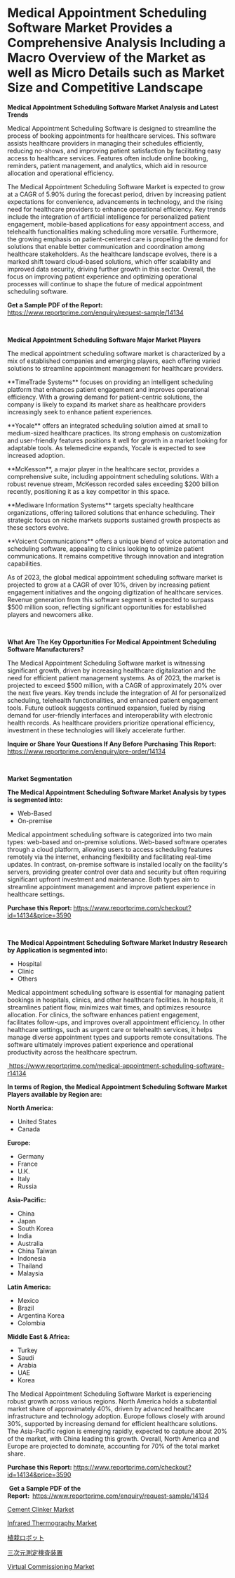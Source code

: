 <p><h1>Medical Appointment Scheduling Software Market Provides a Comprehensive Analysis Including a Macro Overview of the Market as well as Micro Details such as Market Size and Competitive Landscape</h1></p><p><strong>Medical Appointment Scheduling Software Market Analysis and Latest Trends</strong></p>
<p><p>Medical Appointment Scheduling Software is designed to streamline the process of booking appointments for healthcare services. This software assists healthcare providers in managing their schedules efficiently, reducing no-shows, and improving patient satisfaction by facilitating easy access to healthcare services. Features often include online booking, reminders, patient management, and analytics, which aid in resource allocation and operational efficiency.</p><p>The Medical Appointment Scheduling Software Market is expected to grow at a CAGR of 5.90% during the forecast period, driven by increasing patient expectations for convenience, advancements in technology, and the rising need for healthcare providers to enhance operational efficiency. Key trends include the integration of artificial intelligence for personalized patient engagement, mobile-based applications for easy appointment access, and telehealth functionalities making scheduling more versatile. Furthermore, the growing emphasis on patient-centered care is propelling the demand for solutions that enable better communication and coordination among healthcare stakeholders. As the healthcare landscape evolves, there is a marked shift toward cloud-based solutions, which offer scalability and improved data security, driving further growth in this sector. Overall, the focus on improving patient experience and optimizing operational processes will continue to shape the future of medical appointment scheduling software.</p></p>
<p><strong>Get a Sample PDF of the Report:&nbsp;</strong> <a href="https://www.reportprime.com/enquiry/request-sample/14134">https://www.reportprime.com/enquiry/request-sample/14134</a></p>
<p>&nbsp;</p>
<p><strong>Medical Appointment Scheduling Software Major Market Players</strong></p>
<p><p>The medical appointment scheduling software market is characterized by a mix of established companies and emerging players, each offering varied solutions to streamline appointment management for healthcare providers.</p><p>**TimeTrade Systems** focuses on providing an intelligent scheduling platform that enhances patient engagement and improves operational efficiency. With a growing demand for patient-centric solutions, the company is likely to expand its market share as healthcare providers increasingly seek to enhance patient experiences.</p><p>**Yocale** offers an integrated scheduling solution aimed at small to medium-sized healthcare practices. Its strong emphasis on customization and user-friendly features positions it well for growth in a market looking for adaptable tools. As telemedicine expands, Yocale is expected to see increased adoption.</p><p>**McKesson**, a major player in the healthcare sector, provides a comprehensive suite, including appointment scheduling solutions. With a robust revenue stream, McKesson recorded sales exceeding $200 billion recently, positioning it as a key competitor in this space. </p><p>**Mediware Information Systems** targets specialty healthcare organizations, offering tailored solutions that enhance scheduling. Their strategic focus on niche markets supports sustained growth prospects as these sectors evolve.</p><p>**Voicent Communications** offers a unique blend of voice automation and scheduling software, appealing to clinics looking to optimize patient communications. It remains competitive through innovation and integration capabilities.</p><p>As of 2023, the global medical appointment scheduling software market is projected to grow at a CAGR of over 10%, driven by increasing patient engagement initiatives and the ongoing digitization of healthcare services. Revenue generation from this software segment is expected to surpass $500 million soon, reflecting significant opportunities for established players and newcomers alike.</p></p>
<p>&nbsp;</p>
<p><strong>What Are The Key Opportunities For Medical Appointment Scheduling Software Manufacturers?</strong></p>
<p><p>The Medical Appointment Scheduling Software market is witnessing significant growth, driven by increasing healthcare digitalization and the need for efficient patient management systems. As of 2023, the market is projected to exceed $500 million, with a CAGR of approximately 20% over the next five years. Key trends include the integration of AI for personalized scheduling, telehealth functionalities, and enhanced patient engagement tools. Future outlook suggests continued expansion, fueled by rising demand for user-friendly interfaces and interoperability with electronic health records. As healthcare providers prioritize operational efficiency, investment in these technologies will likely accelerate further.</p></p>
<p><strong>Inquire or Share Your Questions If Any Before Purchasing This Report:</strong> <a href="https://www.reportprime.com/enquiry/pre-order/14134">https://www.reportprime.com/enquiry/pre-order/14134</a></p>
<p>&nbsp;</p>
<p><strong>Market Segmentation</strong></p>
<p><strong>The Medical Appointment Scheduling Software Market Analysis by types is segmented into:</strong></p>
<p><ul><li>Web-Based</li><li>On-premise</li></ul></p>
<p><p>Medical appointment scheduling software is categorized into two main types: web-based and on-premise solutions. Web-based software operates through a cloud platform, allowing users to access scheduling features remotely via the internet, enhancing flexibility and facilitating real-time updates. In contrast, on-premise software is installed locally on the facility's servers, providing greater control over data and security but often requiring significant upfront investment and maintenance. Both types aim to streamline appointment management and improve patient experience in healthcare settings.</p></p>
<p><strong>Purchase this Report:&nbsp;</strong><a href="https://www.reportprime.com/checkout?id=14134&price=3590">https://www.reportprime.com/checkout?id=14134&price=3590</a></p>
<p>&nbsp;</p>
<p><strong>The Medical Appointment Scheduling Software Market Industry Research by Application is segmented into:</strong></p>
<p><ul><li>Hospital</li><li>Clinic</li><li>Others</li></ul></p>
<p><p>Medical appointment scheduling software is essential for managing patient bookings in hospitals, clinics, and other healthcare facilities. In hospitals, it streamlines patient flow, minimizes wait times, and optimizes resource allocation. For clinics, the software enhances patient engagement, facilitates follow-ups, and improves overall appointment efficiency. In other healthcare settings, such as urgent care or telehealth services, it helps manage diverse appointment types and supports remote consultations. The software ultimately improves patient experience and operational productivity across the healthcare spectrum.</p></p>
<p><a href="https://www.reportprime.com/medical-appointment-scheduling-software-r14134">&nbsp;https://www.reportprime.com/medical-appointment-scheduling-software-r14134</a></p>
<p><strong>In terms of Region, the Medical Appointment Scheduling Software Market Players available by Region are:</strong></p>
<p>
    <p> <strong> North America: </strong>
        <ul>
            <li>United States</li>
            <li>Canada</li>
        </ul>
        </p> 
    <p> <strong> Europe: </strong>
        <ul>
            <li>Germany</li>
            <li>France</li>
            <li>U.K.</li>
            <li>Italy</li>
            <li>Russia</li>
        </ul>
        </p> 
    <p> <strong> Asia-Pacific: </strong>
        <ul>
            <li>China</li>
            <li>Japan</li>
            <li>South Korea</li>
            <li>India</li>
            <li>Australia</li>
            <li>China Taiwan</li>
            <li>Indonesia</li>
            <li>Thailand</li>
            <li>Malaysia</li>
        </ul>
        </p> 
    <p> <strong> Latin America: </strong>
        <ul>
            <li>Mexico</li>
            <li>Brazil</li>
            <li>Argentina Korea</li>
            <li>Colombia</li>
        </ul>
        </p> 
    <p> <strong> Middle East & Africa: </strong>
        <ul>
            <li>Turkey</li>
            <li>Saudi</li>
            <li>Arabia</li>
            <li>UAE</li>
            <li>Korea</li>
        </ul>
    </p>
    </p>
<p><p>The Medical Appointment Scheduling Software Market is experiencing robust growth across various regions. North America holds a substantial market share of approximately 40%, driven by advanced healthcare infrastructure and technology adoption. Europe follows closely with around 30%, supported by increasing demand for efficient healthcare solutions. The Asia-Pacific region is emerging rapidly, expected to capture about 20% of the market, with China leading this growth. Overall, North America and Europe are projected to dominate, accounting for 70% of the total market share.</p></p>
<p><strong>Purchase this Report: </strong><a href="https://www.reportprime.com/checkout?id=14134&price=3590">https://www.reportprime.com/checkout?id=14134&price=3590</a></p>
<p>&nbsp;<strong>Get a Sample PDF of the Report:&nbsp;&nbsp;</strong><a href="https://www.reportprime.com/enquiry/request-sample/14134">https://www.reportprime.com/enquiry/request-sample/14134</a></p>
<p><strong></strong></p>
<p><p><a href="https://issuu.com/reportprime-2/docs/cement-clinker-market-size-2030.ppt_f304a6e8b3e5cc">Cement Clinker Market</a></p><p><a href="https://github.com/JudyWalsh475/Market-Research-Report-List-1/blob/main/infrared-thermography-market.md">Infrared Thermography Market</a></p><p><a href="https://medium.com/@skylarreilly36/planting-robot-market-%E3%81%AF-%E3%82%B3%E3%82%B9%E3%83%88%E7%AE%A1%E7%90%86%E3%81%A8%E5%8A%B9%E7%8E%87%E5%90%91%E4%B8%8A%E3%82%92%E5%84%AA%E5%85%88%E3%81%97%E3%81%BE%E3%81%99-%E3%81%95%E3%82%89%E3%81%AB-%E5%A0%B1%E5%91%8A%E6%9B%B8%E3%81%AF%E5%B8%82%E5%A0%B4%E3%81%AE%E9%9C%80%E8%A6%81%E9%9D%A2%E3%81%A8%E4%BE%9B%E7%B5%A6%E9%9D%A2%E3%81%AE%E4%B8%A1%E6%96%B9%E3%82%92%E3%82%AB%E3%83%90%E3%83%BC%E3%81%97%E3%81%A6%E3%81%84%E3%81%BE%E3%81%99-planting-robot-%E5%B8%82%E5%A0%B4%E3%81%AF-2024-bfd46095aa8d">植栽ロボット</a></p><p><a href="https://medium.com/@skylarreilly36/3d-measuring-inspection-equipment-market-%E3%81%AF-%E3%82%B3%E3%82%B9%E3%83%88%E7%AE%A1%E7%90%86%E3%81%A8%E5%8A%B9%E7%8E%87%E5%90%91%E4%B8%8A%E3%82%92%E5%84%AA%E5%85%88%E3%81%97%E3%81%BE%E3%81%99-%E3%81%95%E3%82%89%E3%81%AB-%E5%A0%B1%E5%91%8A%E6%9B%B8%E3%81%AF%E5%B8%82%E5%A0%B4%E3%81%AE%E9%9C%80%E8%A6%81%E9%9D%A2%E3%81%A8%E4%BE%9B%E7%B5%A6%E9%9D%A2%E3%81%AE%E4%B8%A1%E6%96%B9%E3%82%92%E3%82%AB%E3%83%90%E3%83%BC%E3%81%97%E3%81%A6%E3%81%84%E3%81%BE%E3%81%99-3d-48e4ff551731">三次元測定検査装置</a></p><p><a href="https://www.linkedin.com/pulse/future-innovation-global-virtual-commissioning-market-growth-hvlgf?trackingId=iIcxaTjbSXKmypfbDsd%2FsA%3D%3D">Virtual Commissioning Market</a></p></p>